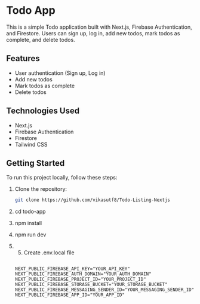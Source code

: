 # Todo App

This is a simple Todo application built with Next.js, Firebase Authentication, and Firestore. Users can sign up, log in, add new todos, mark todos as complete, and delete todos.

## Features

- User authentication (Sign up, Log in)
- Add new todos
- Mark todos as complete
- Delete todos

## Technologies Used

- Next.js
- Firebase Authentication
- Firestore
- Tailwind CSS

## Getting Started

To run this project locally, follow these steps:

1. Clone the repository:

   ```bash
   git clone https://github.com/vikasutf8/Todo-Listing-Nextjs
2. cd todo-app
3. npm install
4. npm run dev
5. 5. Create .env.local file
   ```Create a file named .env.local in the root directory of your project. Add your Firebase configuration variables to this file:

   NEXT_PUBLIC_FIREBASE_API_KEY="YOUR_API_KEY"
   NEXT_PUBLIC_FIREBASE_AUTH_DOMAIN="YOUR_AUTH_DOMAIN"
   NEXT_PUBLIC_FIREBASE_PROJECT_ID="YOUR_PROJECT_ID"
   NEXT_PUBLIC_FIREBASE_STORAGE_BUCKET="YOUR_STORAGE_BUCKET"
   NEXT_PUBLIC_FIREBASE_MESSAGING_SENDER_ID="YOUR_MESSAGING_SENDER_ID"
   NEXT_PUBLIC_FIREBASE_APP_ID="YOUR_APP_ID"
